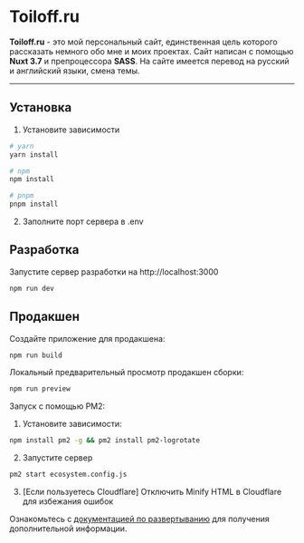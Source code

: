 # Toiloff.ru

**Toiloff.ru** - это мой персональный сайт, единственная цель которого рассказать немного обо мне и моих проектах. Сайт написан с помощью **Nuxt 3.7** и препроцессора **SASS**. На сайте имеется перевод на русский и английский языки, смена темы.

---

## Установка

1. Установите зависимости
```bash
# yarn
yarn install

# npm
npm install

# pnpm
pnpm install
```
2. Заполните порт сервера в .env

## Разработка

Запустите сервер разработки на http://localhost:3000

```bash
npm run dev
```

## Продакшен

Создайте приложение для продакшена:

```bash
npm run build
```

Локальный предварительный просмотр продакшен сборки:

```bash
npm run preview
```

Запуск с помощью PM2:
1. Установите зависимости:
```bash
npm install pm2 -g && pm2 install pm2-logrotate
```
2. Запустите сервер
```bash
pm2 start ecosystem.config.js
```
3. [Если пользуетесь Cloudflare] Отключить Minify HTML в Cloudflare для избежания ошибок

Ознакомьтесь с [документацией по развертыванию](https://nuxt.com/docs/getting-started/deployment ) для получения дополнительной информации.